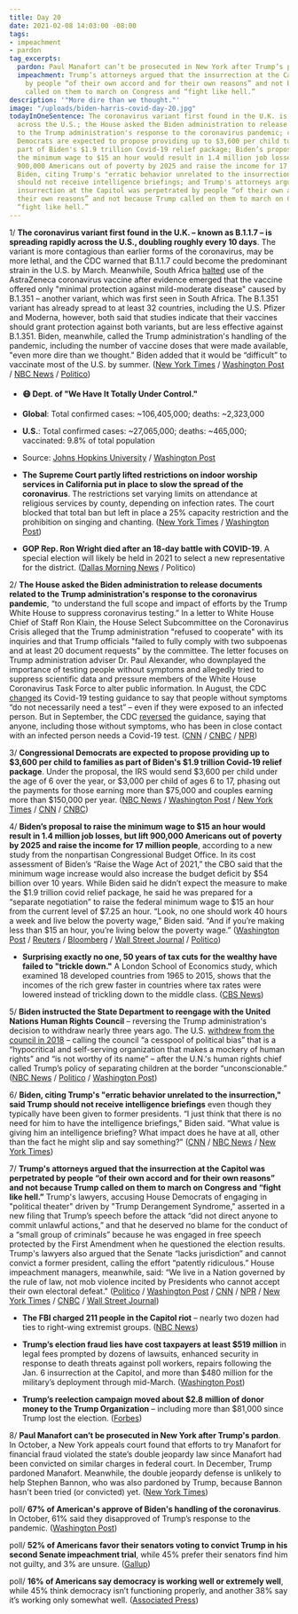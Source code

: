 ```yaml
---
title: Day 20
date: 2021-02-08 14:03:00 -08:00
tags:
- impeachment
- pardon
tag_excerpts:
  pardon: Paul Manafort can’t be prosecuted in New York after Trump’s pardon.
  impeachment: Trump’s attorneys argued that the insurrection at the Capitol was perpetrated
    by people “of their own accord and for their own reasons” and not because Trump
    called on them to march on Congress and “fight like hell.”
description: '"More dire than we thought."'
image: "/uploads/biden-harris-covid-day-20.jpg"
todayInOneSentence: The coronavirus variant first found in the U.K. is spreading rapidly
  across the U.S.; the House asked the Biden administration to release documents related
  to the Trump administration's response to the coronavirus pandemic; congressional
  Democrats are expected to propose providing up to $3,600 per child to families as
  part of Biden's $1.9 trillion Covid-19 relief package; Biden’s proposal to raise
  the minimum wage to $15 an hour would result in 1.4 million job losses, but lift
  900,000 Americans out of poverty by 2025 and raise the income for 17 million people;
  Biden, citing Trump's "erratic behavior unrelated to the insurrection," said Trump
  should not receive intelligence briefings; and Trump's attorneys argued that the
  insurrection at the Capitol was perpetrated by people “of their own accord and for
  their own reasons” and not because Trump called on them to march on Congress and
  “fight like hell.”
---
```


1/ **The coronavirus variant first found in the U.K. – known as B.1.1.7 – is spreading rapidly across the U.S., doubling roughly every 10 days**. The variant is more contagious than earlier forms of the coronavirus, may be more lethal, and the CDC warned that B.1.1.7 could become the predominant strain in the U.S. by March. Meanwhile, South Africa [halted](https://www.nytimes.com/2021/02/07/world/south-africa-astrazeneca-vaccine.html) use of the AstraZeneca coronavirus vaccine after evidence emerged that the vaccine offered only "minimal protection against mild-moderate disease" caused by B.1.351 – another variant, which was first seen in South Africa. The B.1.351 variant has already spread to at least 32 countries, including the U.S. Pfizer and Moderna, however, both said that studies indicate that their vaccines should grant protection against both variants, but are less effective against B.1.351. Biden, meanwhile, called the Trump administration's handling of the pandemic, including the number of vaccine doses that were made available, "even more dire than we thought." Biden added that it would be “difficult” to vaccinate most of the U.S. by summer. ([New York Times](https://www.nytimes.com/2021/02/07/health/coronavirus-variant-us-spread.html) / [Washington Post](https://www.washingtonpost.com/health/ukvariant-coronavirus-us-spread/2021/02/07/a197dbc2-680a-11eb-8468-21bc48f07fe5_story.html) / [NBC News](https://www.nbcnews.com/news/world/south-africa-halts-astrazeneca-vaccine-after-study-questions-effectiveness-against-n1256981) / [Politico](https://www.politico.eu/article/biontech-pfizer-vaccine-should-work-against-virus-variants-study/))
* #### 😷 Dept. of "We Have It Totally Under Control."
* **Global**: Total confirmed cases: \~106,405,000; deaths: \~2,323,000
* **U.S.**: Total confirmed cases: \~27,065,000; deaths: \~465,000; vaccinated: 9.8% of total population
* Source: [Johns Hopkins University](https://coronavirus.jhu.edu/map.html) / [Washington Post](https://www.washingtonpost.com/graphics/2020/health/covid-vaccine-states-distribution-doses/)

* **The Supreme Court partly lifted restrictions on indoor worship services in California put in place to slow the spread of the coronavirus**. The restrictions set varying limits on attendance at religious services by county, depending on infection rates. The court blocked that total ban but left in place a 25% capacity restriction and the prohibition on singing and chanting. ([New York Times](https://www.nytimes.com/2021/02/06/us/supreme-court-california-church-coronavirus.html) / [Washington Post](https://www.washingtonpost.com/politics/courts_law/supreme-court-california-covid-restrictions/2021/02/06/68aea492-687f-11eb-8468-21bc48f07fe5_story.html))

* **GOP Rep. Ron Wright died after an 18-day battle with COVID-19**. A special election will likely be held in 2021 to select a new representative for the district. ([Dallas Morning News](https://www.dallasnews.com/news/politics/2021/02/08/rep-ron-wright-dies-after-battle-with-covid-19/) / Politico)

2/ **The House asked the Biden administration to release documents related to the Trump administration's response to the coronavirus pandemic**, “to understand the full scope and impact of efforts by the Trump White House to suppress coronavirus testing.” In a letter to White House Chief of Staff Ron Klain, the House Select Subcommittee on the Coronavirus Crisis alleged that the Trump administration "refused to cooperate" with its inquiries and that Trump officials "failed to fully comply with two subpoenas and at least 20 document requests" by the committee. The letter focuses on Trump administration adviser Dr. Paul Alexander, who downplayed the importance of testing people without symptoms and allegedly tried to suppress scientific data and pressure members of the White House Coronavirus Task Force to alter public information.  In August, the CDC [changed](https://whatthefuckjusthappenedtoday.com/2020/08/26/day-1315/#1-the-cdc-abruptly-changed-its-covid) its Covid-19 testing guidance to say that people without symptoms “do not necessarily need a test” – even if they were exposed to an infected person.
But in September, the CDC [reversed](https://whatthefuckjusthappenedtoday.com/2020/09/18/day-1338/#2-the-cdc-reversed-its-coronavirus-t) the guidance, saying that anyone, including those without symptoms, who has been in close contact with an infected person needs a Covid-19 test.  ([CNN](https://www.cnn.com/2021/02/08/politics/house-biden-administration-trump-political-interference/index.html) / [CNBC](https://www.cnbc.com/2021/02/08/trump-administration-influenced-cdc-guidance-to-suppress-covid-testing-house-panel-says.html) / [NPR](https://www.npr.org/sections/coronavirus-live-updates/2021/02/08/965342634/house-democrats-renew-investigation-into-trump-era-covid-19-response))

3/ **Congressional Democrats are expected to propose providing up to $3,600 per child to families as part of Biden's $1.9 trillion Covid-19 relief package**. Under the proposal, the IRS would send $3,600 per child under the age of 6 over the year, or $3,000 per child of ages 6 to 17, phasing out the payments for those earning more than $75,000 and couples earning more than $150,000 per year. ([NBC News](https://www.nbcnews.com/politics/congress/democrats-unveil-plan-would-provide-3-600-child-tax-credits-n1257005) / [Washington Post](https://www.washingtonpost.com/us-policy/2021/02/07/child-benefit-democrats-biden/) / [New York Times](https://www.nytimes.com/2021/02/07/us/politics/child-tax-credit-stimulus.html) / [CNN](https://www.cnn.com/2021/02/07/politics/child-tax-credit-democrats-biden/) / [CNBC](https://www.cnbc.com/2021/02/08/democrats-want-to-send-up-to-3600-per-child-to-households.html))

4/ **Biden’s proposal to raise the minimum wage to $15 an hour would result in 1.4 million job losses, but lift 900,000 Americans out of poverty by 2025 and raise the income for 17 million people**, according to a new study from the nonpartisan Congressional Budget Office. In its cost assessment of Biden’s “Raise the Wage Act of 2021,” the CBO said that the minimum wage increase would also increase the budget deficit by $54 billion over 10 years. While Biden said he didn’t expect the measure to make the $1.9 trillion covid relief package, he said he was prepared for a “separate negotiation” to raise the federal minimum wage to $15 an hour from the current level of $7.25 an hour. “Look, no one should work 40 hours a week and live below the poverty wage,” Biden said. “And if you’re making less than $15 an hour, you’re living below the poverty wage.” ([Washington Post](https://www.washingtonpost.com/business/2021/02/08/minimum-wage-hike-15-an-hour-by-2025-would-result-14-million-unemployed-nonpartisan-congressional-budget-office-says/) / [Reuters](https://www.reuters.com/article/us-usa-economy-wages-cbo/biden-15-minimum-wage-plan-would-cut-1-4-million-jobs-in-2025-cbo-idUSKBN2A822S?il=0) / [Bloomberg](https://www.bloomberg.com/news/articles/2021-02-08/biden-minimum-wage-push-gets-fresh-headwind-with-cbo-estimates?sref=MIBMEEoj) / [Wall Street Journal](https://www.wsj.com/articles/15-minimum-wage-would-cost-1-4-million-workers-jobs-lift-900-000-from-poverty-cbo-study-finds-11612800875?mod=hp_lead_pos3) / [Politico](https://www.politico.com/news/2021/02/08/cbo-minimum-wage-increase-467281))

* **Surprising exactly no one, 50 years of tax cuts for the wealthy have failed to "trickle down."** A London School of Economics study, which examined 18 developed countries from 1965 to 2015, shows that the incomes of the rich grew faster in countries where tax rates were lowered instead of trickling down to the middle class. ([CBS News](https://www.cbsnews.com/news/tax-cuts-rich-50-years-no-trickle-down/))

5/ **Biden instructed the State Department to reengage with the United Nations Human Rights Council** – reversing the Trump administration's decision to withdraw nearly three years ago.  The U.S. [withdrew from the council in 2018](https://whatthefuckjusthappenedtoday.com/2018/06/19/day-516/#6-the-u-s-backed-out-of-the-united-n) – calling the council “a cesspool of political bias” that is a “hypocritical and self-serving organization that makes a mockery of human rights” and “is not worthy of its name” – after the U.N.'s human rights chief called Trump’s policy of separating children at the border “unconscionable.” ([NBC News](https://www.nbcnews.com/politics/joe-biden/biden-administration-rejoin-u-n-human-rights-council-another-reversal-n1256997) / [Politico](https://www.politico.com/news/2021/02/08/us-un-human-rights-council-467138) / [Washington Post](https://www.washingtonpost.com/national-security/us-rejoins-un-human-rights-council-reversing-trump-era-policy/2021/02/08/91694b3e-6a1a-11eb-9ed1-73d434b5147f_story.html))

6/ **Biden, citing Trump's "erratic behavior unrelated to the insurrection," said Trump should not receive intelligence briefings** even though they typically have been given to former presidents. “I just think that there is no need for him to have the intelligence briefings," Biden said. “What value is giving him an intelligence briefing? What impact does he have at all, other than the fact he might slip and say something?” ([CNN](https://www.cnn.com/2021/02/05/politics/biden-trump-intelligence-briefing/index.html) / [NBC News](https://www.nbcnews.com/politics/donald-trump/biden-says-trump-should-not-receive-intelligence-briefings-due-his-n1256918) / [New York Times](https://www.nytimes.com/live/2021/02/05/us/joe-biden-trump-impeachment/biden-trump-intelligence-briefings))

7/ **Trump's attorneys argued that the insurrection at the Capitol was perpetrated by people “of their own accord and for their own reasons” and not because Trump called on them to march on Congress and “fight like hell.”** Trump's lawyers, accusing House Democrats of engaging in "political theater" driven by "Trump Derangement Syndrome," asserted in a new filing that Trump’s speech before the attack “did not direct anyone to commit unlawful actions,” and that he deserved no blame for the conduct of a “small group of criminals” because he was engaged in free speech protected by the First Amendment when he questioned the election results. Trump's lawyers also argued that the Senate “lacks jurisdiction” and cannot convict a former president, calling the effort “patently ridiculous.” House impeachment managers, meanwhile, said: “We live in a Nation governed by the rule of law, not mob violence incited by Presidents who cannot accept their own electoral defeat." ([Politico](https://www.politico.com/news/2021/02/08/trumps-legal-team-says-impeachment-is-constitutionally-flawed-senate-cant-convict-467210) / [Washington Post](https://www.washingtonpost.com/politics/trump-lawyers-impeachment-senate/2021/02/08/76d5d040-6a19-11eb-9f80-3d7646ce1bc0_story.html) / [CNN](https://www.cnn.com/2021/02/08/politics/trump-impeachment-brief-filing/index.html) / [NPR](https://www.npr.org/sections/trump-impeachment-trial-live-updates/2021/02/08/965360434/trump-lawyers-reject-impeachment-case-calling-it-political-theater) / [New York Times](https://www.nytimes.com/live/2021/02/08/us/trump-impeachment/trumps-lawyers-deny-incitement-and-urge-senators-to-dismiss-the-case) / [CNBC](https://www.cnbc.com/2021/02/08/trump-lawyers-blast-democrats-before-impeachment-trial-deny-he-incited-capitol-riot.html) / [Wall Street Journal](https://www.wsj.com/articles/senate-leaders-near-deal-on-impeachment-trial-schedule-11612797521?mod=hp_lead_pos6))

* **The FBI charged 211 people in the Capitol riot** – nearly two dozen had ties to right-wing extremist groups. ([NBC News](https://www.nbcnews.com/politics/justice-department/feds-charge-over-200-capitol-riot-we-ve-learned-lot-n1256799))

* **Trump’s election fraud lies have cost taxpayers at least $519 million** in legal fees prompted by dozens of lawsuits, enhanced security in response to death threats against poll workers, repairs following the Jan. 6 insurrection at the Capitol, and more than $480 million for the military’s deployment through mid-March. ([Washington Post](https://www.washingtonpost.com/politics/interactive/2021/cost-trump-election-fraud/))

* **Trump’s reelection campaign moved about $2.8 million of donor money to the Trump Organization** – including more than $81,000 since Trump lost the election. ([Forbes](https://www.forbes.com/sites/danalexander/2021/02/05/trump-shifted-campaign-donor-money-into-his-private-business-after-losing-the-election/?sh=5d90f9d54418))

8/ **Paul Manafort can’t be prosecuted in New York after Trump's pardon**. In October, a New York appeals court found that efforts to try Manafort for financial fraud violated the state’s double jeopardy law since Manafort had been convicted on similar charges in federal court. In December, Trump pardoned Manafort. Meanwhile, the double jeopardy defense is unlikely to help Stephen Bannon, who was also pardoned by Trump, because Bannon hasn't been tried (or convicted) yet. ([New York Times](https://www.nytimes.com/2021/02/08/nyregion/manafort-vance-ny-indictment.html?referringSource=articleShare))

poll/ **67% of American's approve of Biden's handling of the coronavirus**. In October, 61% said they disapproved of Trump’s response to the pandemic. ([Washington Post](https://www.washingtonpost.com/politics/2021/02/07/biden-coronavirus-response-poll/))

poll/ **52% of Americans favor their senators voting to convict Trump in his second Senate impeachment trial**, while 45% prefer their senators find him not guilty, and 3% are unsure. ([Gallup](https://news.gallup.com/poll/329423/americans-views-impeachment-trump-record-issues.aspx))

poll/ **16% of Americans say democracy is working well or extremely well**, while 45% think democracy isn’t functioning properly, and another 38% say it’s working only somewhat well. ([Associated Press](https://apnews.com/article/ap-norc-poll-us-democracy-403434c2e728e42a955c72a652a59318))